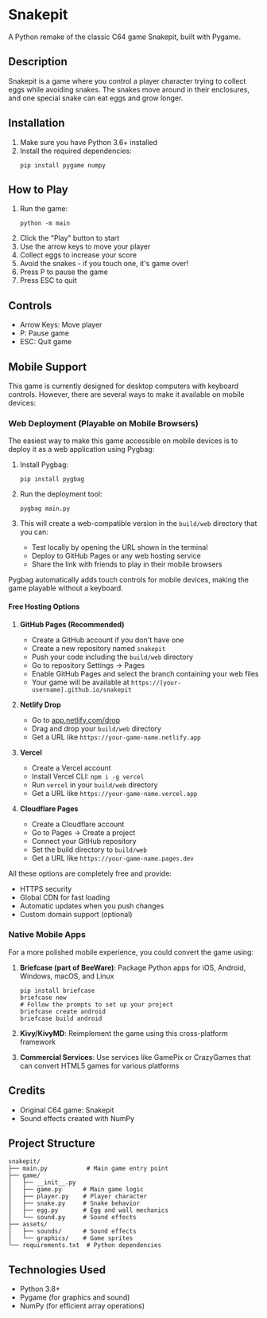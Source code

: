 # Snakepit

A Python remake of the classic C64 game Snakepit, built with Pygame.

## Description

Snakepit is a game where you control a player character trying to collect eggs while avoiding snakes. The snakes move around in their enclosures, and one special snake can eat eggs and grow longer.

## Installation

1. Make sure you have Python 3.6+ installed
2. Install the required dependencies:
   ```
   pip install pygame numpy
   ```

## How to Play

1. Run the game:
   ```
   python -m main
   ```
2. Click the "Play" button to start
3. Use the arrow keys to move your player
4. Collect eggs to increase your score
5. Avoid the snakes - if you touch one, it's game over!
6. Press P to pause the game
7. Press ESC to quit

## Controls

- Arrow Keys: Move player
- P: Pause game
- ESC: Quit game

## Mobile Support

This game is currently designed for desktop computers with keyboard controls. However, there are several ways to make it available on mobile devices:

### Web Deployment (Playable on Mobile Browsers)

The easiest way to make this game accessible on mobile devices is to deploy it as a web application using Pygbag:

1. Install Pygbag:
   ```
   pip install pygbag
   ```

2. Run the deployment tool:
   ```
   pygbag main.py
   ```

3. This will create a web-compatible version in the `build/web` directory that you can:
   - Test locally by opening the URL shown in the terminal
   - Deploy to GitHub Pages or any web hosting service
   - Share the link with friends to play in their mobile browsers

Pygbag automatically adds touch controls for mobile devices, making the game playable without a keyboard.

#### Free Hosting Options

1. **GitHub Pages (Recommended)**
   - Create a GitHub account if you don't have one
   - Create a new repository named `snakepit`
   - Push your code including the `build/web` directory
   - Go to repository Settings → Pages
   - Enable GitHub Pages and select the branch containing your web files
   - Your game will be available at `https://[your-username].github.io/snakepit`

2. **Netlify Drop**
   - Go to [app.netlify.com/drop](https://app.netlify.com/drop)
   - Drag and drop your `build/web` directory
   - Get a URL like `https://your-game-name.netlify.app`

3. **Vercel**
   - Create a Vercel account
   - Install Vercel CLI: `npm i -g vercel`
   - Run `vercel` in your `build/web` directory
   - Get a URL like `https://your-game-name.vercel.app`

4. **Cloudflare Pages**
   - Create a Cloudflare account
   - Go to Pages → Create a project
   - Connect your GitHub repository
   - Set the build directory to `build/web`
   - Get a URL like `https://your-game-name.pages.dev`

All these options are completely free and provide:
- HTTPS security
- Global CDN for fast loading
- Automatic updates when you push changes
- Custom domain support (optional)

### Native Mobile Apps

For a more polished mobile experience, you could convert the game using:

1. **Briefcase (part of BeeWare)**: Package Python apps for iOS, Android, Windows, macOS, and Linux
   ```
   pip install briefcase
   briefcase new
   # Follow the prompts to set up your project
   briefcase create android
   briefcase build android
   ```

2. **Kivy/KivyMD**: Reimplement the game using this cross-platform framework
   
3. **Commercial Services**: Use services like GamePix or CrazyGames that can convert HTML5 games for various platforms

## Credits

- Original C64 game: Snakepit
- Sound effects created with NumPy

## Project Structure
```
snakepit/
├── main.py           # Main game entry point
├── game/
│   ├── __init__.py
│   ├── game.py      # Main game logic
│   ├── player.py    # Player character
│   ├── snake.py     # Snake behavior
│   ├── egg.py       # Egg and wall mechanics
│   └── sound.py     # Sound effects
├── assets/
│   ├── sounds/      # Sound effects
│   └── graphics/    # Game sprites
└── requirements.txt  # Python dependencies
```

## Technologies Used
- Python 3.8+
- Pygame (for graphics and sound)
- NumPy (for efficient array operations) 